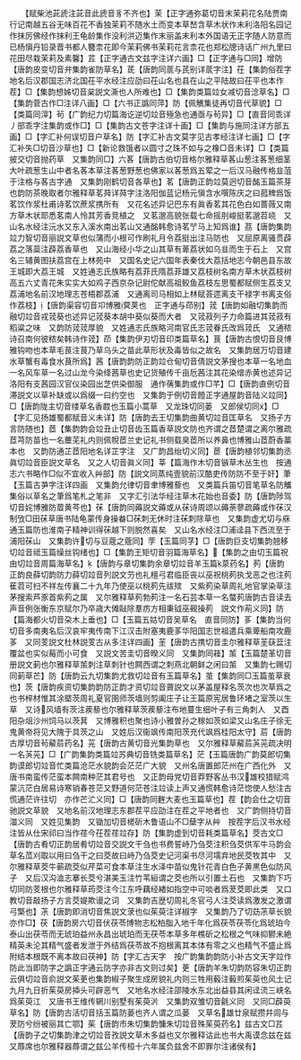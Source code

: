 <!-- { "loadSidebar": true } -->
　　【赋柴池茈虒注茈音此虒音豸不齐也】茉【正字通弥葛切音末茉莉花名陆贾南行记南越五谷无味百花不香独茉莉不随水土而变本草嵆含草木状作末利洛阳名园记作抹厉佛经作抹利王龟龄集作没利洪迈集作末丽盖末利本外国语无正字随人防意而已杨愼丹铅录晋书都人簪柰花即今茉莉佛书茉莉花言柰花也郑松牕诗话广州九里曰花田尽栽茉莉及素馨】茊【正字通古文兹字注详六画】□【正字通与□同】增防【唐韵皮变切音弁集韵雀防草名】茋【唐韵同菧与芪别详菧字注】茌【集韵俗茬字地名后汉郡国志济北国茌平水经注应劭曰茌山名也县在山之平陆故曰茌平也本作茬】□【集韵想姊切音枲説文澌也人所难也】□【集韵类篇竝女减切音淰草名】□【集韵菅古作□注详八画】□【六书正譌同萍】防【佩觽集徒再切音代草貌】□【类篇同滓】茍【广韵纪力切篇海讫逆切竝音殛急也通亟与茍异】□【直音同乖详丿部乖字注集韵或作□】□【集韵古文苍字注详十画】□【集韵与施同注详方部五画】□【字汇补何误切音户草名】防【字汇补古文莫字见古孝经注详七画】□【字汇补失□切音沙草也】□【新论救饿者以圆寸之珠不如与之橡□音未详】□【类篇披交切音抛药草　又集韵同□】六茖【唐韵古伯切音格尔雅释草茖山葱注茖葱细茎大叶疏葱生山中者名茖本草注茖葱野葱也佛家以茖葱爲五荤之一后汉马融传格韭菹于注格与茖古字通　又集韵刚鹤切音各草也】茗【唐韵正韵竝莫迥切音酩玉篇茶芽也韵防茶晚取者尔雅释草茗荈详荈字注洛阳伽蓝记杨元愼含水噀陈庆之曰菰稗爲饭茗饮作浆杜甫诗茗饮蔗浆携所有　又花名述异记巴东有眞香茗其花色白如蔷薇又南方草木状耶悉茗南人怜其芳香竞植之　又茗邈高貌张载七命摇刖峻挺茗邈苕峣　又山名水经注沅水又东入溪水南出茗山又通酩韩愈诗茗艼马上知爲谁】茘【唐韵集韵竝力智切音丽説文草也似蒲而小根可作刷礼月令荔挺出注马防也　又屈原离骚贯薜荔之落蘂注薜荔香草也　又山海经小华之山其草有萆荔状如乌韭而生于石上　又宫名三辅黄图扶荔宫在上林苑中　又国名史记六国年表秦伐大荔括地志今朝邑县东故王城即大荔王城　又姓通志氏族略有荔菲氏隋荔菲雄又荔枝树名南方草木状荔枝树高五六丈青花朱实实大如鸡子西京杂记尉佗献高祖鲛鱼荔枝左思蜀都赋侧生荔支又荔浦地名前汉地理志苍梧郡荔浦　又通离司马相如上林赋荅遝离支干禄字书离支俗作荔枝】【唐韵渠容切音卭博雅蓂荚也　正字通与茚别】茙【唐韵如融切集韵而融切竝音戎茙葵也述异记茙葵本胡中葵似葵而大者　又茙菽列子力命篇进其茙菽有稻粱之味　又韵防茙茙厚貌　又姓通志氏族略河南官氏志茙眷氏改爲茙氏　又通秾诗召南何彼秾矣韩诗作茙】茚【集韵伊刃切音印类篇草名】茛【唐韵古恨切音艮博雅钩吻也本草毛茛注茛乃草乌头之苗此草形状及毒皆似之故名　又集韵居万切音建水草蟹有毒食水茛所爲】茜【唐韵韵防正韵竝仓甸切音倩説文茅搜也本草一名地血一名风车草一名过山龙今染绛茜草也史记货殖传千亩卮茜注其花染缯赤黄也述异记洛阳有支茜园汉官仪染园出芝供染御服　通作蒨集韵或作□芊】□【唐韵直例切音滞説文以草补缺或以爲缀一曰约空也　又集韵于例切音饐正字通屋韵音陆义竝同】□【唐韵陇主切音缕草名香菣也玉篇小蒿草　又龙珠切同蒌　又郎侯切同】□【字汇见扬雄蜀都赋音义未详】防【唐韵去王切集韵曲黄切竝音匡草名　又扬子方言防随也】茝【集韵韵会竝丑止切音齿玉篇香草説文防也齐谓之茝楚谓之离尔雅疏茝芎防苗也一名蘪芜礼内则佩帨茝兰史记礼书侧载臭茝所以养鼻也博雅山茝蔚香藁本也　又韵防通芷茝阳地名详芷字注　又广韵昌绐切义同】茞【唐韵植邻切集韵丞眞切竝音臣説文草名　又之人切音眞义同】莘【篇海作木切音镞草木丛生也　按通志六书略作□似不宜收入艸部】防【説文同蒸纯壹貌前汉酷吏传防防不至于奸】茟【玉篇古芛字注详四画　又集韵允律切音聿博雅藜也　又类篇兵笛切音笔草名防觿集俗以草名之茟爲笔札之笔非　又字汇引法华经注草木花始也音委】防【唐韵陟驾切音姹博雅防葿黄芩也】茠【唐韵同薅説文薅或从茠诗周颂以薅荼蓼疏薅或作茠汉制攷□田茠草唐书陆龟蒙传身操畚□茠刺无休时注茠刺除草也　又集韵虚尤切与庥通玉篇防也淮南子精神训得茠越下则脱然喜矣　又山名水经注□浦迳县下西流至于浦阳茠山　又集韵许切与豆蔲之蔲同】茡【玉篇同芓】□【唐韵巨支切集韵翘移切竝音祗玉篇缲丝钩绪也】□【集韵王矩切音羽篇海草名】【集韵之由切玉篇祝由切竝音周篇海草名】【唐韵与章切集韵余章切竝音羊玉篇葲药名】茢【唐韵正韵良薛切韵防力薛切竝音列説文芀也礼檀弓君临臣丧以巫祝桃茢执戈恶之也注茢萑苕可扫不祥左传襄二十九年乃使巫以桃茢先祓殡　又紫茢染草周礼地官掌染草注茅搜索芦豕首紫茢之属　又尔雅释草茢勃茢注一名石芸本草一名螫茢唐韵古音读去声音例张衡东京赋尔乃卒歳大傩敺除羣疠方相秉钺巫觋操茢　説文作萷义同】防【篇海都火切音朶木上垂也】□【玉篇五姑切音吴草名　直音同防】茤【集韵当何切音多南夷名后汉哀牢夷传南下江汉击附塞夷鹿茤华阳国志世祖遣兵乘箄船南攻鹿茤　又同芰説文杜林説芰古从多注详四画】茥【唐韵古携切音圭尔雅释草茥蒛葐注覆盆也实似莓而小可食　又説文苦圭切音暌义同　又集韵同蓕】茦【玉篇楚革切音册説文莿也尔雅释草茦刺注草刺针也闗西谓之刺燕北朝鲜之闲曰茦　又集韵七赐切同莿草芒】防【唐韵云九切集韵尤救切竝音有玉篇草名】茧【集韵同□玉篇茧草衰也】茨【唐韵疾资切集韵韵防正韵才资切竝音薋説文以茅盖屋释名茨次也次草爲之也书梓材惟其涂塈茨周礼夏官圉师茨墙则剪阖庄子让王篇原宪居鲁环堵之室茨以生草　又诗风墙有茨注蒺藜也尔雅释草茨蒺藜注布地蔓生细叶子有三角刺人　又酉阳杂俎沙州饲马以茨萁　又博雅积也聚也诗小雅曽孙之稼如茨如梁又山名庄子徐无鬼黄帝将见大隗于具茨之山　又姓后汉衞飒传南阳茨充代飒爲桂阳太守】茩【唐韵古厚切音茍薢茩药名】茪【唐韵古黄切音光集韵草也　又尔雅释草薢茩芵茪疏决明一名芵茪】□【广韵集韵类篇竝苏典切音铣类篇草名】茫【玉篇唐韵广韵莫郎切集韵谟郎切竝音忙类篇沧茫水貌韵会茫茫广大貌　又州名唐置郎茫州在广西化外　又唐书南蛮传茫蛮本闗南种茫其君号也　又正韵母党切音莽野客丛书汉雄校猎赋鸿蒙沆茫白居易诗寒销春苍茫又野道何茫苍注竝读上声又通慌韩愈诗茫惚使人愁注古慌通茫许往切　亦作芒汒义同】□【唐韵同麰大麦也玉篇草也】茬【韵会仕之切音驰説文草貌　又地名前汉地理志东郡茬平应劭注在茬之平地者也　又广韵侧持切音湽义同　又姓见集韵　又锄加切音槎斫木鲁语山不□蘖字从艸　按茬字后汉书水经注皆从仕宋祁曰当作荏今茌茬荏竝存】防【集韵虚到切音耗类篇草名】茭古文□【唐韵古肴切正韵居肴切竝音交説文干刍也书费誓峙乃刍茭注积刍茭供军牛马韵会草名苽刈取以用曰刍干之曰茭故曰峙乃刍茭史记河渠书尽河壖弃地民茭牧其中　又尔雅释草茭牛蕲疏茭似芹菜可食本草注生水泽中苗似鬼针花青白色子黄黒色似防风子　又后汉沟洫志搴长茭兮湛美玉注竹苇絙谓之茭也所以引置土石也　又集韵下巧切同防芰根也尔雅释草荺茭注今江东呼藕经緖如指空中可啖者爲茇茭即此类　又口教切音敲扬子方言茭媞欺谩之词　又集韵吉歴切周礼冬官弓人注茭读爲激发之激谓弓檠也】茮【唐韵即消切音焦説文莍也似茱萸注详椒字　又集韵乃了切苭茮草长貌亦作□】茯【唐韵房六切音伏茯苓博物志松柏脂入地千年化爲茯苓茯苓化爲琥珀今泰山出茯苓而无琥珀益州永昌出琥珀而无茯苓本草多年樵斫之松根之气味抑鬰未絶精英未沦其精气盛者发泄于外结爲茯苓故不抱根离其本体有零之义也精气不盛止爲附结本根既不离本故曰茯神】防【字汇古天字　按广韵集韵韵防小补古文天字竝作防此当即防字之譌正字通云防字亦非古文则过矣】茰【唐韵羊朱切韵防容朱切正韵云俱切竝音俞説文茱茰也集韵椒子聚生成房貌礼内则三牲用藙注藙煎茱萸也风土记九月九日折茱萸房揷头可辟恶气　又地名水经注邵陵水东北出益县其闲迳流三峡名爲茱萸江　又唐书王维传辋川别墅有茱萸沜　又集韵双雏切音毹义同　又同□薜萸草名】防【唐韵古活切音括玉篇防蒌也齐人谓之瓜蒌　又草名雄廿泉赋攒幷闾与茇防兮纷被丽其亡鄂】茱【唐韵市朱切集韵慵朱切竝音殊茱萸药名】兹古文□茊【唐韵子之切集韵津之切竝音孜説文草木多益也又尔雅释诂此也书大禹谟念兹在兹　又蓐席也尔雅释器蓐谓之兹公羊传桓十六年属负兹舍不即罪尔注诸侯有】
